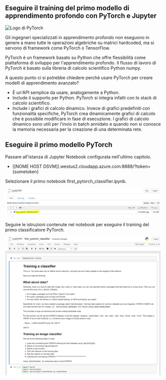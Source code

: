 ## <a name="train-your-first-deep-learning-model-using-pytorch-and-jupyter"></a>Eseguire il training del primo modello di apprendimento profondo con PyTorch e Jupyter

![Logo di PyTorch](../media/5-image1.PNG) 

Gli ingegneri specializzati in apprendimento profondo non eseguono in genere a mano tutte le operazioni algebriche su matrici hardcoded, ma si servono di framework come PyTorch o TensorFlow.  

PyTorch è un framework basato su Python che offre flessibilità come piattaforma di sviluppo per l'apprendimento profondo. Il flusso di lavoro di PyTorch è basato sulla libreria di calcolo scientifico Python numpy. 

A questo punto ci si potrebbe chiedere perché usare PyTorch per creare modelli di apprendimento avanzato?  

- È un'API semplice da usare, analogamente a Python.
- Include il supporto per Python. PyTorch si integra infatti con lo stack di calcolo scientifico.
- Include i grafici di calcolo dinamico. Invece di grafici predefiniti con funzionalità specifiche, PyTorch crea dinamicamente grafici di calcolo che è possibile modificare in fase di esecuzione. I grafici di calcolo dinamico sono utili per l'invio in batch annidato e quando non si conosce la memoria necessaria per la creazione di una determinata rete.

## <a name="run-your-first-pytorch-model"></a>Eseguire il primo modello PyTorch

Passare all'istanza di Jupyter Notebook configurata nell'ultimo capitolo.

- [[NOME HOST DSVM]].westus2.cloudapp.azure.com:8888/?token={sometoken}

Selezionare il primo notebook first_pytorch_classifier.ipynb.

![Selezionare il primo notebook first_pytorch_classifier.ipynb](../media/5-image2.PNG)

Seguire le istruzioni contenute nel notebook per eseguire il training del primo classificatore PyTorch.

![Screenshot del notebook](../media/5-image3.PNG)
